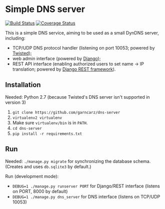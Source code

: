 # Simple DNS server

[![Build Status](https://travis-ci.org/garncarz/dns-server.svg?branch=master)](https://travis-ci.org/garncarz/dns-server)
[![Coverage Status](https://coveralls.io/repos/garncarz/dns-server/badge.svg?branch=master&service=github)](https://coveralls.io/github/garncarz/dns-server?branch=master)

This is a simple DNS service, aiming to be used as a small DynDNS server, including:

- TCP/UDP DNS protocol handler (listening on port 10053; powered by [Twisted](https://twistedmatrix.com/));
- web admin interface (powered by [Django](https://www.djangoproject.com/));
- REST API interface (enabling authorized users to set name → IP translation; powered by [Django REST framework](http://www.django-rest-framework.org/)).


## Installation

Needed: Python 2.7 (because Twisted's DNS server isn't supported in version 3)

1. `git clone https://github.com/garncarz/dns-server`
2. `virtualenv2 virtualenv`
3. Make sure `virtualenv/bin` is in `PATH`.
4. `cd dns-server`
5. `pip install -r requirements.txt`


## Run

Needed: `./manage.py migrate` for synchronizing the database schema. (Creates and uses `db.sqlite3` by default.)

Run (development mode):

- `DEBUG=1 ./manage.py runserver PORT` for Django/REST interface (listens on PORT, 8000 by default)
- `DEBUG=1 ./manage.py dns_server` for DNS interface (listens on TCP/UDP 10053)
